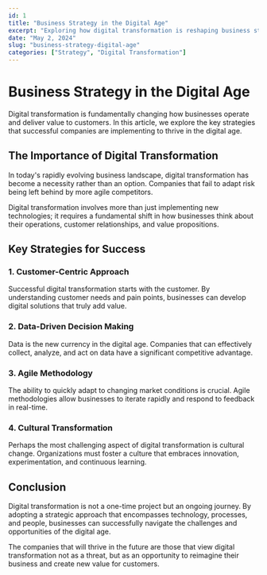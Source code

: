 ```yaml
---
id: 1
title: "Business Strategy in the Digital Age"
excerpt: "Exploring how digital transformation is reshaping business strategies across industries."
date: "May 2, 2024"
slug: "business-strategy-digital-age"
categories: ["Strategy", "Digital Transformation"]
---
```


# Business Strategy in the Digital Age

Digital transformation is fundamentally changing how businesses operate and deliver value to customers. In this article, we explore the key strategies that successful companies are implementing to thrive in the digital age.

## The Importance of Digital Transformation

In today's rapidly evolving business landscape, digital transformation has become a necessity rather than an option. Companies that fail to adapt risk being left behind by more agile competitors.

Digital transformation involves more than just implementing new technologies; it requires a fundamental shift in how businesses think about their operations, customer relationships, and value propositions.

## Key Strategies for Success

### 1. Customer-Centric Approach

Successful digital transformation starts with the customer. By understanding customer needs and pain points, businesses can develop digital solutions that truly add value.

### 2. Data-Driven Decision Making

Data is the new currency in the digital age. Companies that can effectively collect, analyze, and act on data have a significant competitive advantage.

### 3. Agile Methodology

The ability to quickly adapt to changing market conditions is crucial. Agile methodologies allow businesses to iterate rapidly and respond to feedback in real-time.

### 4. Cultural Transformation

Perhaps the most challenging aspect of digital transformation is cultural change. Organizations must foster a culture that embraces innovation, experimentation, and continuous learning.

## Conclusion

Digital transformation is not a one-time project but an ongoing journey. By adopting a strategic approach that encompasses technology, processes, and people, businesses can successfully navigate the challenges and opportunities of the digital age.

The companies that will thrive in the future are those that view digital transformation not as a threat, but as an opportunity to reimagine their business and create new value for customers.
